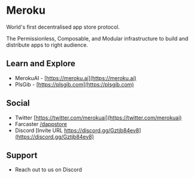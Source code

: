 # Meroku

World's first decentralised app store protocol.

The Permissionless, Composable, and Modular infrastructure to build and distribute apps to right audience.


## Learn and Explore

- MerokuAI - [https://meroku.ai](https://meroku.ai)
- PlsGib - [https://plsgib.com](https://plsgib.com)

## Social

- Twitter [https://twitter.com/merokuai](https://twitter.com/merokuai)
- Farcaster [/dappstore](https://warpcast.com/~/channel/dappstore)
- Discord [Invite URL https://discord.gg/Gztjb84ev8](https://discord.gg/Gztjb84ev8)


## Support

- Reach out to us on Discord

